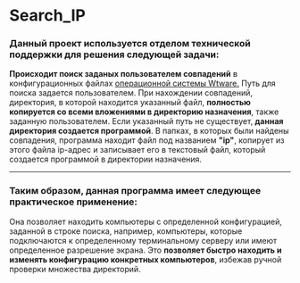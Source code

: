 # Search_IP
### Данный проект используется отделом технической поддержки для решения следующей задачи:
**Происходит поиск заданых пользователем совпадений** в конфигурационных файлах [операционной системы Wtware.](http://wtware.ru/) 
Путь для поиска задается пользователем.
При нахождении совпадений, директория, в которой находится указанный файл, **полностью копируется со всеми вложениями в директорию назначения**,
также заданную пользователем. Если указанный путь не существует, **данная директория создается программой**.
В папках, в которых были найдены совпадения, программа находит файл под названием **"ip"**,
копирует из этого файла ip-адрес и записывает его в текстовый файл, который создается программой в директории назначения.
***
### Таким образом, данная программа имеет следующее практическое применение:
Она позволяет находить компьютеры с определенной конфигурацией, заданной в строке поиска, 
например, компьютеры, которые подключаются к определенному терминальному серверу или имеют определенное разрешение экрана.
Это **позволяет быстро находить и изменять конфигурацию конкретных компьютеров**, избежав ручной проверки множества директорий.
